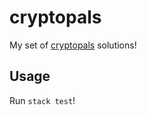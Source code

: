# cryptopals

My set of [cryptopals](https://cryptopals.com) solutions!

## Usage

Run `stack test`!
